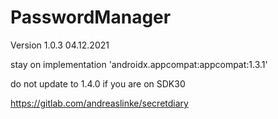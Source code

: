 # PasswordManager

Version 1.0.3 04.12.2021

stay on implementation 'androidx.appcompat:appcompat:1.3.1'

do not update to 1.4.0 if you are on SDK30

https://gitlab.com/andreaslinke/secretdiary

